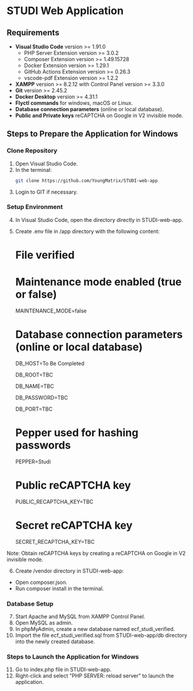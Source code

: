# STUDI Web Application

## Requirements
- **Visual Studio Code** version >= 1.91.0
  - PHP Server Extension version >= 3.0.2
  - Composer Extension version >= 1.49.15728
  - Docker Extension version >= 1.29.1
  - GitHub Actions Extension version >= 0.26.3
  - vscode-pdf Extension version >= 1.2.2
- **XAMPP** version >= 8.2.12 with Control Panel version >= 3.3.0
- **Git** version >= 2.45.2
- **Docker Desktop** version >= 4.31.1
- **Flyctl commands** for windows, macOS or Linux.
- **Database connection parameters** (online or local database).
- **Public and Private keys** reCAPTCHA on Google in V2 invisible mode.

## Steps to Prepare the Application for Windows

### Clone Repository
1. Open Visual Studio Code.
2. In the terminal:
   ```bash
   git clone https://github.com/YoungMatrix/STUDI-web-app
3. Login to GIT if necessary.

### Setup Environment
4. In Visual Studio Code, open the directory directly in STUDI-web-app.
5. Create .env file in /app directory with the following content:
    # File verified

    # Maintenance mode enabled (true or false)
    MAINTENANCE_MODE=false

    # Database connection parameters (online or local database)
    DB_HOST=To Be Completed

    DB_ROOT=TBC

    DB_NAME=TBC

    DB_PASSWORD=TBC

    DB_PORT=TBC

    # Pepper used for hashing passwords
    PEPPER=Studi

    # Public reCAPTCHA key
    PUBLIC_RECAPTCHA_KEY=TBC

    # Secret reCAPTCHA key
    SECRET_RECAPTCHA_KEY=TBC

Note: Obtain reCAPTCHA keys by creating a reCAPTCHA on Google in V2 invisible mode.

6. Create /vendor directory in STUDI-web-app:
- Open composer.json.
- Run composer install in the terminal.

### Database Setup
7. Start Apache and MySQL from XAMPP Control Panel.
8. Open MySQL as admin.
9. In phpMyAdmin, create a new database named ecf_studi_verified.
10. Import the file ecf_studi_verified.sql from STUDI-web-app/db directory into the newly created database.

### Steps to Launch the Application for Windows
11. Go to index.php file in STUDI-web-app.
12. Right-click and select "PHP SERVER: reload server" to launch the application.
